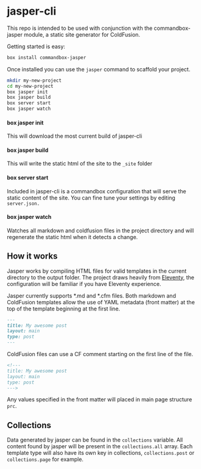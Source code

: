 # jasper-cli

This repo is intended to be used with conjunction with the commandbox-jasper module, a static site generator for ColdFusion.

Getting started is easy:

``` sh
box install commandbox-jasper
```

Once installed you can use the `jasper` command to scaffold your project.

``` sh
mkdir my-new-project
cd my-new-project
box jasper init
box jasper build
box server start
box jasper watch
```

#### box jasper init 
This will download the most current build of jasper-cli 

#### box jasper build
This will write the static html of the site to the `_site` folder

#### box server start
Included in jasper-cli is a commandbox configuration that will serve the static content of the site. You can fine tune your settings by editing `server.json.`

#### box jasper watch
Watches all markdown and coldfusion files in the project directory and will regenerate the static html when it detects a change.

## How it works
Jasper works by compiling HTML files for valid templates in the current directory to the output folder. The project draws heavily from [Eleventy](https://www.11ty.dev), the configuration will be familiar if you have Eleventy experience.

Jasper currently supports *.md and *.cfm files. Both markdown and ColdFusion templates allow the use of YAML metadata (front matter) at the top of the template beginning at the first line.

``` md 
---
title: My awesome post
layout: main
type: post
---
```

ColdFusion files can use a CF comment starting on the first line of the file.

``` md
<!---
title: My awesome post
layout: main
type: post
--->
```

Any values specified in the front matter will placed in main page structure `prc`. 

## Collections

Data generated by jasper can be found in the `collections` variable. All content found by jasper will be present in the `collections.all` array. Each template type will also have its own key in collections, `collections.post` or `collections.page` for example. 